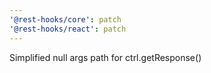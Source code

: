 ```yaml
---
'@rest-hooks/core': patch
'@rest-hooks/react': patch
---
```


Simplified null args path for ctrl.getResponse()
